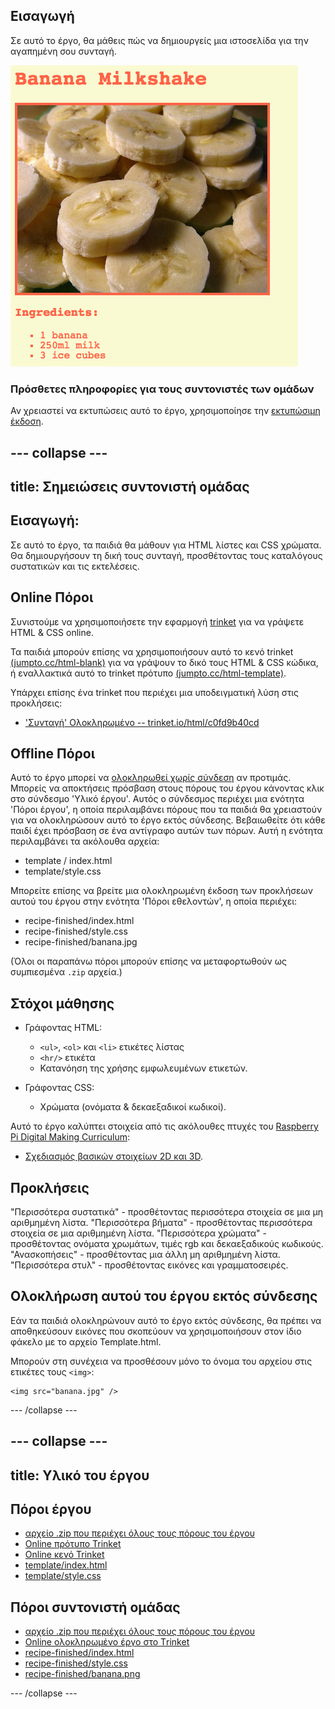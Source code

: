 ## Εισαγωγή

Σε αυτό το έργο, θα μάθεις πώς να δημιουργείς μια ιστοσελίδα για την αγαπημένη σου συνταγή.

![screenshot](images/recipe-final.png)

### Πρόσθετες πληροφορίες για τους συντονιστές των ομάδων

Αν χρειαστεί να εκτυπώσεις αυτό το έργο, χρησιμοποίησε την [εκτυπώσιμη έκδοση](https://projects.raspberrypi.org/en/projects/recipe/print).

## \--- collapse \---

## title: Σημειώσεις συντονιστή ομάδας

## Εισαγωγή:

Σε αυτό το έργο, τα παιδιά θα μάθουν για HTML λίστες και CSS χρώματα. Θα δημιουργήσουν τη δική τους συνταγή, προσθέτοντας τους καταλόγους συστατικών και τις εκτελέσεις.

## Online Πόροι

Συνιστούμε να χρησιμοποιήσετε την εφαρμογή [trinket](https://trinket.io/) για να γράψετε HTML & CSS online.

Τα παιδιά μπορούν επίσης να χρησιμοποιήσουν αυτό το κενό trinket [(jumpto.cc/html-blank)](http://jumpto.cc/html-blank) για να γράψουν το δικό τους HTML & CSS κώδικα, ή εναλλακτικά αυτό το trinket πρότυπο [(jumpto.cc/html-template)](http://jumpto.cc/html-template).

Υπάρχει επίσης ένα trinket που περιέχει μια υποδειγματική λύση στις προκλήσεις:

+ ['Συνταγή' Ολοκληρωμένο -- trinket.io/html/c0fd9b40cd](https://trinket.io/html/c0fd9b40cd)

## Offline Πόροι

Αυτό το έργο μπορεί να [ολοκληρωθεί χωρίς σύνδεση](https://www.codeclubprojects.org/en-GB/resources/webdev-working-offline/) αν προτιμάς. Μπορείς να αποκτήσεις πρόσβαση στους πόρους του έργου κάνοντας κλικ στο σύνδεσμο 'Υλικό έργου'. Αυτός ο σύνδεσμος περιέχει μια ενότητα 'Πόροι έργου', η οποία περιλαμβάνει πόρους που τα παιδιά θα χρειαστούν για να ολοκληρώσουν αυτό το έργο εκτός σύνδεσης. Βεβαιωθείτε ότι κάθε παιδί έχει πρόσβαση σε ένα αντίγραφο αυτών των πόρων. Αυτή η ενότητα περιλαμβάνει τα ακόλουθα αρχεία:

+ template / index.html
+ template/style.css

Μπορείτε επίσης να βρείτε μια ολοκληρωμένη έκδοση των προκλήσεων αυτού του έργου στην ενότητα 'Πόροι εθελοντών', η οποία περιέχει:

+ recipe-finished/index.html
+ recipe-finished/style.css
+ recipe-finished/banana.jpg

(Όλοι οι παραπάνω πόροι μπορούν επίσης να μεταφορτωθούν ως συμπιεσμένα `.zip` αρχεία.)

## Στόχοι μάθησης

+ Γράφοντας HTML:
    
    + `<ul>`, `<ol>` και `<li>` ετικέτες λίστας
    + `<hr/>` ετικέτα
    + Κατανόηση της χρήσης εμφωλευμένων ετικετών.

+ Γράφοντας CSS:
    
    + Χρώματα (ονόματα & δεκαεξαδικοί κωδικοί).

Αυτό το έργο καλύπτει στοιχεία από τις ακόλουθες πτυχές του [Raspberry Pi Digital Making Curriculum](http://rpf.io/curriculum):

+ [Σχεδιασμός βασικών στοιχείων 2D και 3D](https://www.raspberrypi.org/curriculum/design/creator).

## Προκλήσεις

"Περισσότερα συστατικά" - προσθέτοντας περισσότερα στοιχεία σε μια μη αριθμημένη λίστα. "Περισσότερα βήματα" - προσθέτοντας περισσότερα στοιχεία σε μια αριθμημένη λίστα. "Περισσότερα χρώματα" - προσθέτοντας ονόματα χρωμάτων, τιμές rgb και δεκαεξαδικούς κωδικούς. "Ανασκοπήσεις" - προσθέτοντας μια άλλη μη αριθμημένη λίστα. "Περισσότερα στυλ" - προσθέτοντας εικόνες και γραμματοσειρές.

## Ολοκλήρωση αυτού του έργου εκτός σύνδεσης

Εάν τα παιδιά ολοκληρώνουν αυτό το έργο εκτός σύνδεσης, θα πρέπει να αποθηκεύσουν εικόνες που σκοπεύουν να χρησιμοποιήσουν στον ίδιο φάκελο με το αρχείο Template.html.

Μπορούν στη συνέχεια να προσθέσουν μόνο το όνομα του αρχείου στις ετικέτες τους `<img>`:

    <img src="banana.jpg" />
    

\--- /collapse \---

## \--- collapse \---

## title: Υλικό του έργου

## Πόροι έργου

+ [αρχείο .zip που περιέχει όλους τους πόρους του έργου](https://rpf.io/p/en/recipe-go)
+ [Online πρότυπο Trinket](http://jumpto.cc/trinket-template)
+ [Online κενό Trinket](http://jumpto.cc/trinket-blank)
+ [template/index.html](resources/template-index.html)
+ [template/style.css](resources/template-style.css)

## Πόροι συντονιστή ομάδας

+ [αρχείο .zip που περιέχει όλους τους πόρους του έργου](https://rpf.io/p/en/recipe-go)
+ [Online ολοκληρωμένο έργο στο Τrinket](https://trinket.io/html/c0fd9b40cd)
+ [recipe-finished/index.html](resources/recipe-finished-index.html)
+ [recipe-finished/style.css](resources/recipe-finished-style.css)
+ [recipe-finished/banana.png](resources/recipe-finished-banana.png)

\--- /collapse \---